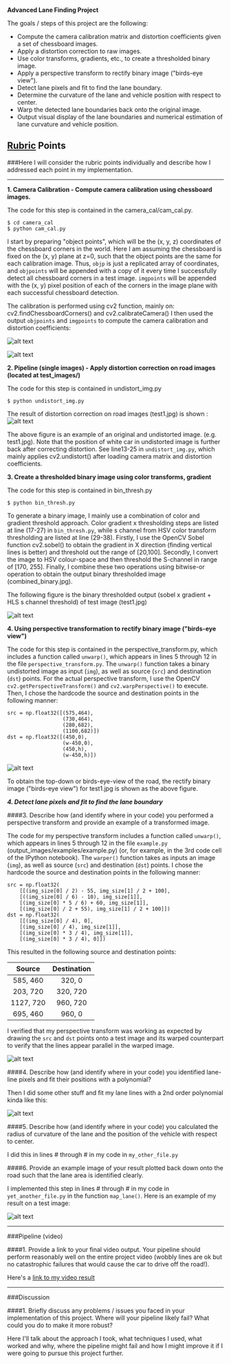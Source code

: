 **Advanced Lane Finding Project**

The goals / steps of this project are the following:

* Compute the camera calibration matrix and distortion coefficients given a set of chessboard images.
* Apply a distortion correction to raw images.
* Use color transforms, gradients, etc., to create a thresholded binary image.
* Apply a perspective transform to rectify binary image ("birds-eye view").
* Detect lane pixels and fit to find the lane boundary.
* Determine the curvature of the lane and vehicle position with respect to center.
* Warp the detected lane boundaries back onto the original image.
* Output visual display of the lane boundaries and numerical estimation of lane curvature and vehicle position.

[//]: # (Image References)

[image1]: ./examples/undistort_output.png "Undistorted"
[image1.5]: ./examples/corner_found.jpg "Corners found"
[image2]: ./figure_1.png "Road image and undistortion"
[image3]: ./output_images/combined_binary_test1.jpg "Binary thresholded output"
[image4]: ./output_images/unwarped.png "Warped binary thresholded output"
[image5]: ./examples/color_fit_lines.jpg "Fit Visual"
[image6]: ./examples/example_output.jpg "Output"
[video1]: ./project_video.mp4 "Video"

## [Rubric](https://review.udacity.com/#!/rubrics/571/view) Points
###Here I will consider the rubric points individually and describe how I addressed each point in my implementation.  

---

**1. Camera Calibration - Compute camera calibration using chessboard images.**

The code for this step is contained in the camera_cal/cam_cal.py.
```
$ cd camera_cal
$ python cam_cal.py
```
I start by preparing "object points", which will be the (x, y, z) coordinates of the chessboard corners in the world. Here I am assuming the chessboard is fixed on the (x, y) plane at z=0, such that the object points are the same for each calibration image.  Thus, `objp` is just a replicated array of coordinates, and `objpoints` will be appended with a copy of it every time I successfully detect all chessboard corners in a test image.  `imgpoints` will be appended with the (x, y) pixel position of each of the corners in the image plane with each successful chessboard detection.  

The calibration is performed using cv2 function, mainly on: cv2.findChessboardCorners() and cv2.calibrateCamera()
I then used the output `objpoints` and `imgpoints` to compute the camera calibration and distortion coefficients: 

![alt text][image1]

![alt text][image1.5]



**2. Pipeline (single images) - Apply distortion correction on road images (located at test_images/)**

The code for this step is contained in undistort_img.py
```
$ python undistort_img.py
```

The result of distortion correction on road images (test1.jpg) is shown :
![alt text][image2]

The above figure is an example of an original and undistorted image. (e.g. test1.jpg). Note that the position of white car in undistorted image is further back after correcting distortion. See line13-25 in ```undistort_img.py```, which mainly applies cv2.undistort() after loading camera matrix and distortion coefficients. 

**3. Create a thresholded binary image using color transforms, gradient**

The code for this step is contained in bin_thresh.py
```
$ python bin_thresh.py
```

To generate a binary image, I mainly use a combination of color and gradient threshold approach. Color gradient x thresholding steps are listed at line (17-27) in ```bin_thresh.py```, while s channel from HSV color transform thresholding are listed at line (29-38).
Firstly, I use the OpenCV Sobel function cv2.sobel() to obtain the gradient in X direction (finding vertical lines is better) and threshold out the range of [20,100].
Secondly, I convert the image to HSV colour-space and then threshold the S-channel in range of [170, 255].
Finally, I combine these two operations using bitwise-or operation to obtain the output binary thresholded image (combined_binary.jpg).

The following figure is the binary thresholded output (sobel x gradient + HLS s channel threshold) of test image (test1.jpg)

![alt text][image3]

**4. Using perspective transformation to rectify binary image ("birds-eye view")**

The code for this step is contained in the perspective_transform.py, which includes a function called `unwarp()`, which appears in lines 5 through 12 in the file `perspective_transform.py`.  The `unwarp()` function takes a binary undistorted image as input  (`img`), as well as source (`src`) and destination (`dst`) points. For the actual perspective transform,  I use the OpenCV `cv2.getPerspectiveTransform()` and `cv2.warpPerspective()` to execute. Then, I chose the hardcode the source and destination points in the following manner:
```
src = np.float32([(575,464),
                  (730,464), 
                  (280,682), 
                  (1100,682)])
dst = np.float32([(450,0),
                  (w-450,0),
                  (450,h),
                  (w-450,h)])
```

![alt text][image4]

To obtain the top-down or birds-eye-view of the road, the rectify binary image ("birds-eye view") for test1.jpg is shown as the above figure.

***4. Detect lane pixels and fit to find the lane boundary***


####3. Describe how (and identify where in your code) you performed a perspective transform and provide an example of a transformed image.

The code for my perspective transform includes a function called `unwarp()`, which appears in lines 5 through 12 in the file `example.py` (output_images/examples/example.py) (or, for example, in the 3rd code cell of the IPython notebook).  The `warper()` function takes as inputs an image (`img`), as well as source (`src`) and destination (`dst`) points.  I chose the hardcode the source and destination points in the following manner:

```
src = np.float32(
    [[(img_size[0] / 2) - 55, img_size[1] / 2 + 100],
    [((img_size[0] / 6) - 10), img_size[1]],
    [(img_size[0] * 5 / 6) + 60, img_size[1]],
    [(img_size[0] / 2 + 55), img_size[1] / 2 + 100]])
dst = np.float32(
    [[(img_size[0] / 4), 0],
    [(img_size[0] / 4), img_size[1]],
    [(img_size[0] * 3 / 4), img_size[1]],
    [(img_size[0] * 3 / 4), 0]])

```
This resulted in the following source and destination points:

| Source        | Destination   | 
|:-------------:|:-------------:| 
| 585, 460      | 320, 0        | 
| 203, 720      | 320, 720      |
| 1127, 720     | 960, 720      |
| 695, 460      | 960, 0        |

I verified that my perspective transform was working as expected by drawing the `src` and `dst` points onto a test image and its warped counterpart to verify that the lines appear parallel in the warped image.

![alt text][image4]

####4. Describe how (and identify where in your code) you identified lane-line pixels and fit their positions with a polynomial?

Then I did some other stuff and fit my lane lines with a 2nd order polynomial kinda like this:

![alt text][image5]

####5. Describe how (and identify where in your code) you calculated the radius of curvature of the lane and the position of the vehicle with respect to center.

I did this in lines # through # in my code in `my_other_file.py`

####6. Provide an example image of your result plotted back down onto the road such that the lane area is identified clearly.

I implemented this step in lines # through # in my code in `yet_another_file.py` in the function `map_lane()`.  Here is an example of my result on a test image:

![alt text][image6]

---

###Pipeline (video)

####1. Provide a link to your final video output.  Your pipeline should perform reasonably well on the entire project video (wobbly lines are ok but no catastrophic failures that would cause the car to drive off the road!).

Here's a [link to my video result](./project_video.mp4)

---

###Discussion

####1. Briefly discuss any problems / issues you faced in your implementation of this project.  Where will your pipeline likely fail?  What could you do to make it more robust?

Here I'll talk about the approach I took, what techniques I used, what worked and why, where the pipeline might fail and how I might improve it if I were going to pursue this project further.  

